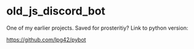 # old_js_discord_bot
One of my earlier projects. Saved for prosteritiy? Link to python version:

https://github.com/lpg42/pybot
